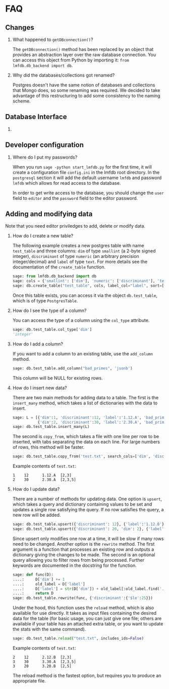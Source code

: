 FAQ
===

Changes
-------

1. What happened to `getDBconnection()`?

   The `getDBconnection()` method has been replaced by an object
   that provides an abstraction layer over the raw database connection.
   You can access this object from Python by importing it: `from lmfdb.db_backend import db`.

1. Why did the databases/collections got renamed?

   Postgres doesn't have the same notion of databases and collections that Mongo does,
   so some renaming was required.  We decided to take advantage of this restructuring to
   add some consistency to the naming scheme.

Database Interface
------------------

1.

Developer configuration
-----------------------

1. Where do I put my passwords?

   When you run `sage -python start_lmfdb.py` for the first time, it will create a configuration file
   `config.ini` in the lmfdb root directory.  In the `postgresql` section it will add the default
   username `lmfdb` and password `lmfdb` which allows for read access to the database.

   In order to get write access to the database, you should change the `user` field to `editor`
   and the `password` field to the editor password.

Adding and modifying data
-------------------------

Note that you need editor priviledges to add, delete or modify data.

1. How do I create a new table?

    The following example creates a new postgres table with name `test_table`
    and three columns: `dim` of type `smallint` (a 2-byte signed integer),
    `discriminant` of type `numeric` (an arbitrary precision integer/decimal)
    and `label` of type `text`.  For more details see the documentation of the
    `create_table` function.

    ```python
    sage: from lmfdb.db_backend import db
    sage: cols = {'smallint': ['dim'], 'numeric': ['discriminant'], 'text': ['label']}
    sage: db.create_table("test_table", cols, label_col="label", sort=['dim', 'discriminant'])
    ```

    Once this table exists, you can access it via the object `db.test_table`,
    which is of type `PostgresTable`.

1. How do I see the type of a column?

    You can access the type of a column using the `col_type` attribute.

    ```python
    sage: db.test_table.col_type['dim']
    'integer'
    ```

1. How do I add a column?

   If you want to add a column to an existing table, use the `add_column` method.

   ```python
   sage: db.test_table.add_column("bad_primes", 'jsonb')
   ```

   This column will be NULL for existing rows.

1. How do I insert new data?

   There are two main methods for adding data to a table.
   The first is the `insert_many` method, which takes a list of
   dictionaries with the data to insert.

   ```python
   sage: L = [{'dim':1, 'discriminant':12, 'label':'1.12.A', 'bad_primes':[2,3]},
              {'dim':2, 'discriminant':30, 'label':'2.30.A', 'bad_primes':[2,3,5]}]
   sage: db.test_table.insert_many(L)
   ```

   The second is `copy_from`, which takes a file with one line per row to be inserted,
   with tabs separating the data on each line.  For large numbers of rows, this method
   will be faster.

   ```python
   sage: db.test_table.copy_from('test.txt', search_cols=['dim', 'discriminant', 'label', 'bad_primes'])
   ```

   Example contents of `test.txt`:

   ```
   1    12      1.12.A  [2,3]
   2    30      2.30.A  [2,3,5]
   ```

1. How do I update data?

   There are a number of methods for updating data.
   One option is `upsert`, which takes a query and dictionary containing values to be set
   and updates a single row satisfying the query.  If no row satisfies the query, a new row
   will be added.

   ```python
   sage: db.test_table.upsert({'discriminant': 12}, {'label':'1.12.B'})
   sage: db.test_table.upsert({'discriminant': 20, 'dim': 2}, {'label':'2.20.B', 'bad_primes':[2,5]})
   ```

   Since upsert only modifies one row at a time, it will be slow if many rows need to be changed.
   Another option is the `rewrite` method.  The first argument is a function
   that processes an existing row and outputs a dictionary giving the changes to be made.
   The second is an optional query allowing you to filter rows from being processed.
   Further keywords are documented in the docstring for the function.

   ```python
   sage: def func(D):
   ....:     D['dim'] += 1
   ....:     old_label = D['label']
   ....:     D['label'] = str(D['dim']) + old_label[:old_label.find('.')]
   ....:     return D
   sage: db.test_table.rewrite(func, {'discriminant':{'$le':25}})
   ```

   Under the hood, this function uses the `reload` method, which is also available for use directly.
   It takes as input files containing the desired data for the table (for basic usage,
   you can just give one file; others are available if your table has an attached extra table, or
   you want to update the stats with the same command).

   ```python
   sage: db.test_table.reload("test.txt", includes_ids=False)
   ```

   Example contents of `test.txt`:

   ```
   2    12      2.12.B  [2,3]
   3    30      3.30.A  [2,3,5]
   3    20      3.20.B  [2,5]
   ```

   The reload method is the fastest option, but requires you to produce an appropriate file.